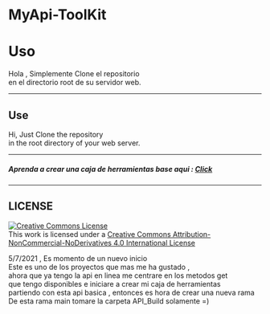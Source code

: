 # MyApi-ToolKit

<h1>Uso</h1>

<p>
Hola , Simplemente Clone el repositorio
<br>
en el directorio root de su servidor web.
</p>

<hr>

<h2>Use</h2>

<p>
Hi, Just Clone the repository
<br>
in the root directory of your web server.
</p>

<hr>

<h5>
Aprenda a crear una caja de herramientas base aqui : 
<a href="https://www.udemy.com/course/curso-de-php-construyendo-mi-primer-caja-de-herramientas/">
    Click
</a>
</h5>

<hr>

<h2>LICENSE</h2>

<a rel="license" href="http://creativecommons.org/licenses/by-nc-nd/4.0/">
    <img alt="Creative Commons License" 
    style="border-width:0" 
    src="https://i.creativecommons.org/l/by-nc-nd/4.0/80x15.png" />
</a>
<br />
This work is licensed under a 
<a rel="license" href="http://creativecommons.org/licenses/by-nc-nd/4.0/">
    Creative Commons Attribution-NonCommercial-NoDerivatives 4.0 International License
</a>

<p>
5/7/2021 , Es momento de un nuevo inicio<br>
Este es uno de los proyectos que mas me ha gustado ,<br>
ahora que ya tengo la api en linea me centrare en los metodos get<br>
que tengo disponibles e iniciare a crear mi caja de herramientas <br>
partiendo con esta api basica , entonces es hora de crear una nueva rama<br>
De esta rama main tomare la carpeta API_Build solamente =)
</p>